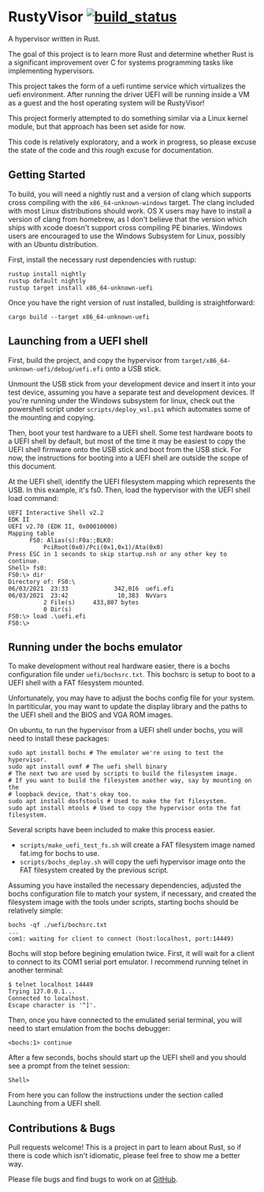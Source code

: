 # RustyVisor  [![build_status](https://travis-ci.org/iankronquist/rustyvisor.svg?branch=master)](https://travis-ci.org/iankronquist/rustyvisor)

A hypervisor written in Rust.

The goal of this project is to learn more Rust and determine whether Rust is
a significant improvement over C for systems programming tasks like
implementing hypervisors.

This project takes the form of a uefi runtime service which virtualizes the
uefi environment. After running the driver UEFI will be running inside a VM as
a guest and the host operating system will be RustyVisor!

This project formerly attempted to do something similar via a Linux kernel
module, but that approach has been set aside for now.

This code is relatively exploratory, and a work in progress, so please excuse
the state of the code and this rough excuse for documentation.


## Getting Started

To build, you will need a nightly rust and a version of clang which supports
cross compiling with the `x86_64-unknown-windows` target. The clang included
with most Linux distributions should work. OS X users may have to install a
version of clang from homebrew, as I don't believe that the version which ships
with xcode doesn't support cross compiling PE binaries. Windows users are
encouraged to use the Windows Subsystem for Linux, possibly with an Ubuntu
distribution.


First, install the necessary rust dependencies with rustup:
```
rustup install nightly
rustup default nightly
rustup target install x86_64-unknown-uefi
```

Once you have the right version of rust installed, building is straightforward:

```
cargo build --target x86_64-unknown-uefi
```

## Launching from a UEFI shell

First, build the project, and copy the hypervisor from
`target/x86_64-unknown-uefi/debug/uefi.efi` onto a USB stick. 


Unmount the USB stick from your development device and insert it into your test
device, assuming you have a separate test and development devices.
If you're running under the Windows subsystem for linux, check out the
powershell script under `scripts/deploy_wsl.ps1` which automates some of the
mounting and copying.


Then, boot your test hardware to a UEFI shell. Some test hardware boots to a
UEFI shell by default, but most of the time it may be easiest to copy the UEFI
shell firmware onto the USB stick and boot from the USB stick. For now, the
instructions for booting into a UEFI shell are outside the scope of this
document.

At the UEFI shell, identify the UEFI filesystem mapping which represents the
USB. In this example, it's fs0.
Then, load the hypervisor with the UEFI shell load command:

```
UEFI Interactive Shell v2.2
EDK II
UEFI v2.70 (EDK II, 0x00010000)
Mapping table
      FS0: Alias(s):F0a:;BLK0:
          PciRoot(0x0)/Pci(0x1,0x1)/Ata(0x0)
Press ESC in 1 seconds to skip startup.nsh or any other key to continue.
Shell> fs0:
FS0:\> dir
Directory of: FS0:\
06/03/2021  23:33             342,016  uefi.efi
06/03/2021  23:42              10,383  NvVars
          2 File(s)     433,807 bytes
          0 Dir(s)
FS0:\> load .\uefi.efi
FS0:\>
```

## Running under the bochs emulator

To make development without real hardware easier, there is a bochs
configuration file under `uefi/bochsrc.txt`. This bochsrc is setup to boot to a
UEFI shell with a FAT filesystem mounted.

Unfortunately, you may have to adjust the bochs config file for your system. In
partiticular, you may want to update the display library and the paths to the
UEFI shell and the BIOS and VGA ROM images.


On ubuntu, to run the hypervisor from a UEFI shell under bochs, you will need
to install these packages:
```
sudo apt install bochs # The emulator we're using to test the hypervisor.
sudo apt install ovmf # The uefi shell binary
# The next two are used by scripts to build the filesystem image.
# If you want to build the filesystem another way, say by mounting on the
# loopback device, that's okay too.
sudo apt install dosfstools # Used to make the fat filesystem. 
sudo apt install mtools # Used to copy the hypervisor onto the fat filesystem.
```

Several scripts have been included to make this process easier.

* `scripts/make_uefi_test_fs.sh`
   will create a FAT filesystem image named fat.img for bochs to use.
* `scripts/bochs_deploy.sh` will copy the uefi hypervisor image onto the FAT
   filesystem created by the previous script.

Assuming you have installed the necessary dependencies, adjusted the bochs
configuration file to match your system, if necessary, and created the
filesystem image with the tools under scripts, starting bochs should be
relatively simple:
```
bochs -qf ./uefi/bochsrc.txt
...
com1: waiting for client to connect (host:localhost, port:14449)
```
Bochs will stop before begining emulation twice. First, it will wait for a
client to connect to its COM1 serial port emulator. I recommend running telnet
in another terminal:

```
$ telnet localhost 14449
Trying 127.0.0.1...
Connected to localhost.
Escape character is '^]'.
```

Then, once you have connected to the emulated serial terminal, you will need to start emulation from the bochs debugger:
```
<bochs:1> continue
```

After a few seconds, bochs should start up the UEFI shell and you should see a prompt from the telnet session:
```
Shell>
```
From here you can follow the instructions under the section called Launching from a UEFI shell.

## Contributions & Bugs

Pull requests welcome! This is a project in part to learn about Rust, so if
there is code which isn't idiomatic, please feel free to show me a better way.

Please file bugs and find bugs to work on at
[GitHub](https://github.com/iankronquist/rustyvisor/issues).
